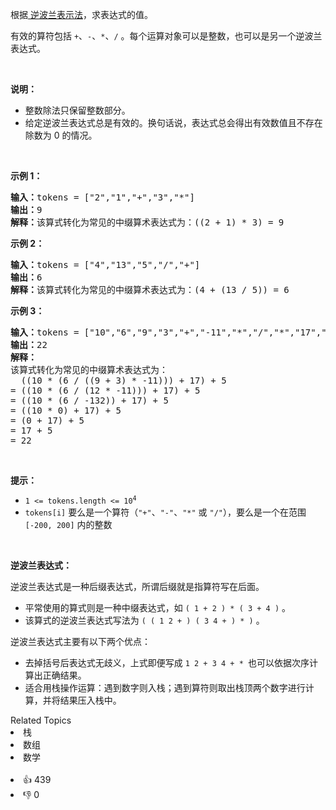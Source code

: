 <p>根据<a href="https://baike.baidu.com/item/%E9%80%86%E6%B3%A2%E5%85%B0%E5%BC%8F/128437" target="_blank"> 逆波兰表示法</a>，求表达式的值。</p>

<p>有效的算符包括 <code>+</code>、<code>-</code>、<code>*</code>、<code>/</code> 。每个运算对象可以是整数，也可以是另一个逆波兰表达式。</p>

<p> </p>

<p><strong>说明：</strong></p>

<ul>
	<li>整数除法只保留整数部分。</li>
	<li>给定逆波兰表达式总是有效的。换句话说，表达式总会得出有效数值且不存在除数为 0 的情况。</li>
</ul>

<p> </p>

<p><strong>示例 1：</strong></p>

<pre>
<strong>输入：</strong>tokens = ["2","1","+","3","*"]
<strong>输出：</strong>9
<strong>解释：</strong>该算式转化为常见的中缀算术表达式为：((2 + 1) * 3) = 9
</pre>

<p><strong>示例 2：</strong></p>

<pre>
<strong>输入：</strong>tokens = ["4","13","5","/","+"]
<strong>输出：</strong>6
<strong>解释：</strong>该算式转化为常见的中缀算术表达式为：(4 + (13 / 5)) = 6
</pre>

<p><strong>示例 3：</strong></p>

<pre>
<strong>输入：</strong>tokens = ["10","6","9","3","+","-11","*","/","*","17","+","5","+"]
<strong>输出：</strong>22
<strong>解释：</strong>
该算式转化为常见的中缀算术表达式为：
  ((10 * (6 / ((9 + 3) * -11))) + 17) + 5
= ((10 * (6 / (12 * -11))) + 17) + 5
= ((10 * (6 / -132)) + 17) + 5
= ((10 * 0) + 17) + 5
= (0 + 17) + 5
= 17 + 5
= 22</pre>

<p> </p>

<p><strong>提示：</strong></p>

<ul>
	<li><code>1 <= tokens.length <= 10<sup>4</sup></code></li>
	<li><code>tokens[i]</code> 要么是一个算符（<code>"+"</code>、<code>"-"</code>、<code>"*"</code> 或 <code>"/"</code>），要么是一个在范围 <code>[-200, 200]</code> 内的整数</li>
</ul>

<p> </p>

<p><strong>逆波兰表达式：</strong></p>

<p>逆波兰表达式是一种后缀表达式，所谓后缀就是指算符写在后面。</p>

<ul>
	<li>平常使用的算式则是一种中缀表达式，如 <code>( 1 + 2 ) * ( 3 + 4 )</code> 。</li>
	<li>该算式的逆波兰表达式写法为 <code>( ( 1 2 + ) ( 3 4 + ) * )</code> 。</li>
</ul>

<p>逆波兰表达式主要有以下两个优点：</p>

<ul>
	<li>去掉括号后表达式无歧义，上式即便写成 <code>1 2 + 3 4 + * </code>也可以依据次序计算出正确结果。</li>
	<li>适合用栈操作运算：遇到数字则入栈；遇到算符则取出栈顶两个数字进行计算，并将结果压入栈中。</li>
</ul>
<div><div>Related Topics</div><div><li>栈</li><li>数组</li><li>数学</li></div></div><br><div><li>👍 439</li><li>👎 0</li></div>